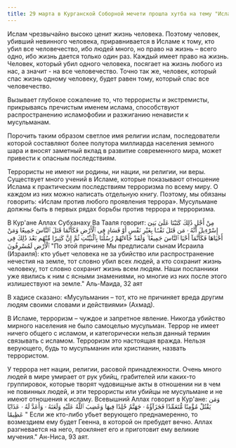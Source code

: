 ```yaml
---
title: 29 марта в Курганской Соборной мечети прошла хутба на тему "Ислам против терроризма".
---
```


Ислам чрезвычайно высоко ценит жизнь человека. Поэтому человек, убивший невинного 
человека, приравнивается в Исламе к тому, кто убил все человечество, ибо людей много, но право на жизнь – всего одно, 
ибо жизнь дается только один раз. Каждый имеет право на жизнь. Человек, который убил одного человека, посягает на жизнь 
любого из нас, а значит - на все человечество. Точно так же, человек, который спас жизнь одному человеку, будет равен тому, 
который спас все человечество.

Вызывает глубокое сожаление то, что террористы и экстремисты, прикрываясь пречистым именем ислама,  способствуют 
распространению исламофобии и разжиганию ненависти к мусульманам.

Порочить таким образом светлое имя религии ислам, последователи которой  составляют более полутора миллиарда населения 
земного шара и вносят заметный вклад в развитие современного мира, может привести к опасным последствиям.

Террористы не имеют ни родины, ни нации, ни религии, ни веры.
Существует много учений в Исламе, которые показывают отношение Ислама к практическим последствиям терроризма по всему миру. 
О каждом из них можно написать отдельную книгу. Поэтому, мы обязаны говорить: «Ислам против любого проявления террора». 
Мусульмане должны быть в первых рядах борьбы против террора и терроризма.

В Кур'ане Аллах Субханаху Ва Тааля говорит:
مِنْ أَجْلِ ذَٰلِكَ كَتَبْنَا عَلَىٰ بَنِىٓ إِسْرَٰٓءِيلَ أَنَّهُ ۥ مَن قَتَلَ نَفْسًۢا بِغَيْرِ نَفْسٍ أَوْ فَسَادٍ فِى ٱلْأَرْضِ فَكَأَنَّمَا قَتَلَ ٱلنَّاسَ جَمِيعًا وَمَنْ أَحْيَاهَا فَكَأَنَّمَآ أَحْيَا ٱلنَّاسَ جَمِيعًا ۚ وَلَقَدْ جَآءَتْهُمْ رُسُلُنَا بِٱلْبَيِّنَٰتِ ثُمَّ إِنَّ كَثِيرًا مِّنْهُم بَعْدَ ذَٰلِكَ فِى ٱلْأَرْضِ لَمُسْرِفُونَ
"По этой причине Мы предписали сынам Исраила (Израиля): кто убьет человека не за убийство или распространение нечестия 
на земле, тот словно убил всех людей, а кто сохранит жизнь человеку, тот словно сохранит жизнь всем людям. Наши посланники уже 
явились к ним с ясными знамениями, но многие из них после этого излишествуют на земле." Аль-Маида, 32 аят

В хадисе сказано: «Мусульманин – тот, кто не причиняет вреда другим людям своими словами и действиями» (Ахмад).

В Исламе, терроризм – чуждое и запретное явление. Никогда убийство мирного населения не было самоцелью мусульман.
Террор не имеет ничего общего с исламом, и категорически нельзя данный термин связывать с исламом. Терроризм 
это настоящая вражда. Нельзя верующего, будь то мусульманин или христианин, назвать террористом.

У террора нет нации, религии, расовой принадлежности.
Очень много людей в мире умирает от рук убийц, грабителей или каких-то группировок, которые творят чудовищные акты 
в отношении ни в чем не повинных людей, и эти террористы или убийцы не мусульмане и не имеют отношения к исламу.
Всевышний Аллах говорит в Кур'ане:
وَمَن يَقْتُلْ مُؤْمِنًا مُّتَعَمِّدًا فَجَزَآؤُهُ ۥ جَهَنَّمُ خَٰلِدًا فِيهَا وَغَضِبَ ٱللَّهُ عَلَيْهِ وَلَعَنَهُ ۥ وَأَعَدَّ لَهُ ۥ عَذَابًا عَظِيمًا
" Если же кто-либо убьет верующего преднамеренно, то возмездием ему будет Геенна, в которой он пребудет вечно. Аллах 
разгневается на него, проклянет его и приготовит ему великие мучения." Ан-Ниса, 93 аят.
